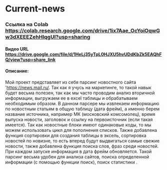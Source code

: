 # Current-news
### Ссылка на Colab https://colab.research.google.com/drive/1ix7Aae_OcYoiOqwGw3dXEEEZehHIqgUl?usp=sharing  
#### Видео URL https://drive.google.com/file/d/1HeLj35yTpL0HJXU5hvUDdKbZk5EAQhFQ/view?usp=share_link 
#### Описание:
Мой проект представляет из себя парсинг новостного сайта 'https://news.mail.ru/. Так как я учусь на маркетинге, то такой навык будет весьма полезен, так как мы часто проводим анализ вторичной информации, выгружаем ее в excel таблицы и обрабатываем необходимым образом. 
В данном парсере мы извлекаем информацию по новостным статьям в общую таблицу (дата фрейм), а именно берем название источника, например МК (московский комсомолец), время выпуска новости, заголовок и ссылку на первоисточник (если такая имеется). Так как новостные блоки имеют одинаковые коды, то мы можем использовать цикл для пополнения списков. 
Также добавлена функция сортировки для создания таблицы в эксель, сортировка новостей по новизне, то есть вперед будут выдвигаться самые свежие новости, также добавлена функция поиска слов, фраз среди новостей. При каждом запуске информация в дата фрейм обновляется.
Такой парсинг весьма удобен для анализа сайтов, поиска определенной информации (с помощью функции поиск), поиск статистики .
